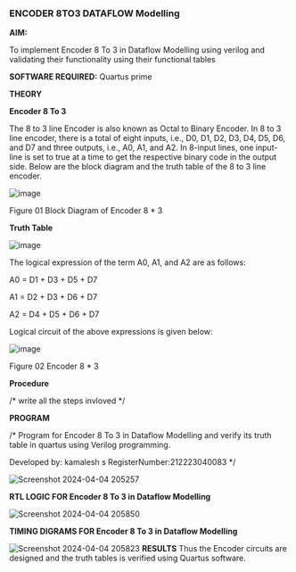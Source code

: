 ### ENCODER 8TO3 DATAFLOW Modelling

**AIM:**

To implement  Encoder 8 To 3 in Dataflow Modelling using verilog and validating their functionality using their functional tables

**SOFTWARE REQUIRED:** Quartus prime

**THEORY**

**Encoder 8 To 3**

The 8 to 3 line Encoder is also known as Octal to Binary Encoder. In 8 to 3 line encoder, there is a total of eight inputs, i.e., D0, D1, D2, D3, D4, D5, D6, and D7 and three outputs, i.e., A0, A1, and A2. In 8-input lines, one input-line is set to true at a time to get the respective binary code in the output side. Below are the block diagram and the truth table of the 8 to 3 line encoder.

![image](https://github.com/naavaneetha/ENCODER8TO3DATAFLOW/assets/154305477/0bc242c1-eb9e-4c47-afe5-30428470efc3)

Figure 01  Block Diagram of Encoder 8 * 3

**Truth Table**

![image](https://github.com/naavaneetha/ENCODER8TO3DATAFLOW/assets/154305477/35496b14-ae6e-4cd1-9abd-d6736b576575)

The logical expression of the term A0, A1, and A2 are as follows:

A0 = D1 + D3 + D5 + D7

A1 = D2 + D3 + D6 + D7

A2 = D4 + D5 + D6 + D7

Logical circuit of the above expressions is given below:

![image](https://github.com/naavaneetha/ENCODER8TO3DATAFLOW/assets/154305477/95acaee6-c873-4c75-89eb-ef09fb158053)

Figure 02  Encoder 8 * 3

**Procedure**

/* write all the steps invloved */

**PROGRAM**

/* Program for Encoder 8 To 3 in Dataflow Modelling and verify its truth table in quartus using Verilog programming. 

Developed by: kamalesh s
RegisterNumber:212223040083
*/

![Screenshot 2024-04-04 205257](https://github.com/sakamalesh/ENCODER8TO3DATAFLOW/assets/149148235/e5818a01-4849-4b1e-aec2-5a1027629234)

**RTL LOGIC FOR Encoder 8 To 3 in Dataflow Modelling**

![Screenshot 2024-04-04 205850](https://github.com/sakamalesh/ENCODER8TO3DATAFLOW/assets/149148235/180794e0-28c5-487a-94ec-fd98e0a78fbe)

**TIMING DIGRAMS FOR Encoder 8 To 3 in Dataflow Modelling**

![Screenshot 2024-04-04 205823](https://github.com/sakamalesh/ENCODER8TO3DATAFLOW/assets/149148235/2dece971-848b-4c6f-b39e-a84e2d79dce7)
**RESULTS**
Thus the Encoder circuits are designed and the truth tables is verified using Quartus software.



